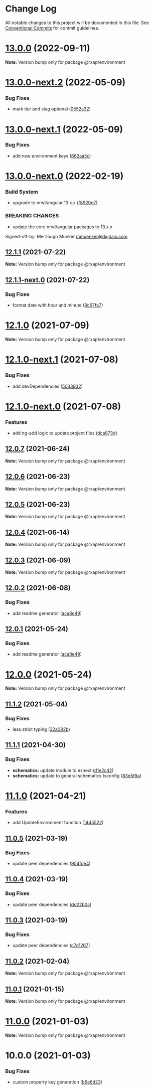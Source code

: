 # Change Log

All notable changes to this project will be documented in this file.
See [Conventional Commits](https://conventionalcommits.org) for commit guidelines.

# [13.0.0](https://gitlab.com/rxap/packages/compare/@rxap/environment@13.0.0-next.2...@rxap/environment@13.0.0) (2022-09-11)

**Note:** Version bump only for package @rxap/environment





# [13.0.0-next.2](https://gitlab.com/rxap/packages/compare/@rxap/environment@13.0.0-next.1...@rxap/environment@13.0.0-next.2) (2022-05-09)


### Bug Fixes

* mark tier and slug optional ([0552a32](https://gitlab.com/rxap/packages/commit/0552a32ab6071b9fa9224aae34ab3449f2b489ca))





# [13.0.0-next.1](https://gitlab.com/rxap/packages/compare/@rxap/environment@13.0.0-next.0...@rxap/environment@13.0.0-next.1) (2022-05-09)


### Bug Fixes

* add new environment keys ([862aa5c](https://gitlab.com/rxap/packages/commit/862aa5c8136ab2c6b4502f1bf44e426a379e9e23))





# [13.0.0-next.0](https://gitlab.com/rxap/packages/compare/@rxap/environment@12.1.1...@rxap/environment@13.0.0-next.0) (2022-02-19)


### Build System

* upgrade to nrwl/angular 13.x.x ([f8920e7](https://gitlab.com/rxap/packages/commit/f8920e7dde7bd2d4b4efac2b7097543d51482f81))


### BREAKING CHANGES

* update the core nrwl/angular packages to 13.x.x

Signed-off-by: Merzough Münker <mmuenker@digitaix.com>





## [12.1.1](https://gitlab.com/rxap/packages/compare/@rxap/environment@12.1.1-next.0...@rxap/environment@12.1.1) (2021-07-22)

**Note:** Version bump only for package @rxap/environment





## [12.1.1-next.0](https://gitlab.com/rxap/packages/compare/@rxap/environment@12.1.0...@rxap/environment@12.1.1-next.0) (2021-07-22)


### Bug Fixes

* format date with hour and minute ([8c67fa7](https://gitlab.com/rxap/packages/commit/8c67fa7a0f7375fd70911e280405d2945c04271c))





# [12.1.0](https://gitlab.com/rxap/packages/compare/@rxap/environment@12.1.0-next.1...@rxap/environment@12.1.0) (2021-07-09)

**Note:** Version bump only for package @rxap/environment





# [12.1.0-next.1](https://gitlab.com/rxap/packages/compare/@rxap/environment@12.1.0-next.0...@rxap/environment@12.1.0-next.1) (2021-07-08)


### Bug Fixes

* add devDependencies ([5033932](https://gitlab.com/rxap/packages/commit/503393260b7b88824874050d783ea9866a7e4d7c))





# [12.1.0-next.0](https://gitlab.com/rxap/packages/compare/@rxap/environment@12.0.7...@rxap/environment@12.1.0-next.0) (2021-07-08)


### Features

* add ng-add logic to update project files ([dca873d](https://gitlab.com/rxap/packages/commit/dca873d475efc965641cb86b59ec89982cd13ab0))





## [12.0.7](https://gitlab.com/rxap/packages/compare/@rxap/environment@12.0.6...@rxap/environment@12.0.7) (2021-06-24)

**Note:** Version bump only for package @rxap/environment





## [12.0.6](https://gitlab.com/rxap/packages/compare/@rxap/environment@12.0.5...@rxap/environment@12.0.6) (2021-06-23)

**Note:** Version bump only for package @rxap/environment





## [12.0.5](https://gitlab.com/rxap/packages/compare/@rxap/environment@12.0.4...@rxap/environment@12.0.5) (2021-06-23)

**Note:** Version bump only for package @rxap/environment





## [12.0.4](https://gitlab.com/rxap/packages/compare/@rxap/environment@12.0.3...@rxap/environment@12.0.4) (2021-06-14)

**Note:** Version bump only for package @rxap/environment





## [12.0.3](https://gitlab.com/rxap/packages/compare/@rxap/environment@12.0.2...@rxap/environment@12.0.3) (2021-06-09)

**Note:** Version bump only for package @rxap/environment





## [12.0.2](https://gitlab.com/rxap/packages/compare/@rxap/environment@11.2.2...@rxap/environment@12.0.2) (2021-06-08)


### Bug Fixes

* add readme generator ([aca8e49](https://gitlab.com/rxap/packages/commit/aca8e495f06d81edf14e56fdd1e6a3c2d7de4c50))





## [12.0.1](https://gitlab.com/rxap/packages/compare/@rxap/environment@12.0.0...@rxap/environment@12.0.1) (2021-05-24)


### Bug Fixes

* add readme generator ([aca8e49](https://gitlab.com/rxap/packages/commit/aca8e495f06d81edf14e56fdd1e6a3c2d7de4c50))





# [12.0.0](https://gitlab.com/rxap/packages/compare/@rxap/environment@11.1.2...@rxap/environment@12.0.0) (2021-05-24)

**Note:** Version bump only for package @rxap/environment





## [11.1.2](https://gitlab.com/rxap/packages/compare/@rxap/environment@11.1.1...@rxap/environment@11.1.2) (2021-05-04)


### Bug Fixes

* less strict typing ([32a082b](https://gitlab.com/rxap/packages/commit/32a082b5578da8acc668ac43c0c81e52b2a85df5))





## [11.1.1](https://gitlab.com/rxap/packages/compare/@rxap/environment@11.1.0...@rxap/environment@11.1.1) (2021-04-30)


### Bug Fixes

* **schematics:** update module to esnext ([d1e2cd2](https://gitlab.com/rxap/packages/commit/d1e2cd252f3866471935131187b3acaefe2cca82))
* **schematics:** update to general schematics tsconfig ([83e5f9a](https://gitlab.com/rxap/packages/commit/83e5f9a0cf1810686a503425d87a5e4ae30b8c84))





# [11.1.0](https://gitlab.com/rxap/packages/compare/@rxap/environment@11.0.5...@rxap/environment@11.1.0) (2021-04-21)


### Features

* add UpdateEnvironment function ([1445522](https://gitlab.com/rxap/packages/commit/1445522176b1d9bb69c1c91f0a2e735749e84273))





## [11.0.5](https://gitlab.com/rxap/packages/compare/@rxap/environment@11.0.4...@rxap/environment@11.0.5) (2021-03-19)


### Bug Fixes

* update peer dependencies ([954fde4](https://gitlab.com/rxap/packages/commit/954fde47836ff0c1f25a77c33ff871ddc7685b6c))





## [11.0.4](https://gitlab.com/rxap/packages/compare/@rxap/environment@11.0.3...@rxap/environment@11.0.4) (2021-03-19)


### Bug Fixes

* update peer dependencies ([dd22b0c](https://gitlab.com/rxap/packages/commit/dd22b0ce053bc266c7aea659a2faf3be39f424e7))





## [11.0.3](https://gitlab.com/rxap/packages/compare/@rxap/environment@11.0.2...@rxap/environment@11.0.3) (2021-03-19)


### Bug Fixes

* update peer dependencies ([c7d1267](https://gitlab.com/rxap/packages/commit/c7d12671f3efc198985cddee92caa2558e74b023))





## [11.0.2](https://gitlab.com/rxap/packages/compare/@rxap/environment@11.0.1...@rxap/environment@11.0.2) (2021-02-04)

**Note:** Version bump only for package @rxap/environment





## [11.0.1](https://gitlab.com/rxap/packages/compare/@rxap/environment@11.0.0...@rxap/environment@11.0.1) (2021-01-15)

**Note:** Version bump only for package @rxap/environment





# [11.0.0](https://gitlab.com/rxap/packages/compare/@rxap/environment@10.0.0...@rxap/environment@11.0.0) (2021-01-03)

**Note:** Version bump only for package @rxap/environment





# 10.0.0 (2021-01-03)


### Bug Fixes

* custom property key generation ([b6e6d23](https://gitlab.com/rxap/packages/commit/b6e6d23215f0b35e0de2d35003b186a3d435b8e4))
